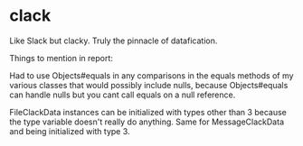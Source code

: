 # clack
Like Slack but clacky. Truly the pinnacle of datafication.

Things to mention in report:

Had to use Objects#equals in any comparisons in the equals methods of my various classes that would possibly include
nulls, because Objects#equals can handle nulls but you cant call equals on a null reference.

FileClackData instances can be initialized with types other than 3 because the type variable doesn't really do anything.
Same for MessageClackData and being initialized with type 3.
